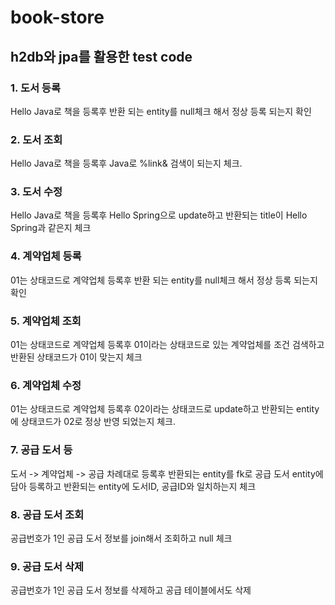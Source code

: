 # book-store

## h2db와 jpa를 활용한 test code

### 1. 도서 등록
  Hello Java로 책을 등록후 반환 되는 entity를 null체크 해서 정상 등록 되는지 확인
  
### 2. 도서 조회
  Hello Java로 책을 등록후 Java로 %link& 검색이 되는지 체크.
  
### 3. 도서 수정
  Hello Java로 책을 등록후 Hello Spring으로 update하고 반환되는 title이 Hello Spring과 같은지 체크
  
### 4. 계약업체 등록
  01는 상태코드로 계약업체 등록후  반환 되는 entity를 null체크 해서 정상 등록 되는지 확인
  
### 5. 계약업체 조회
  01는 상태코드로 계약업체 등록후  01이라는 상태코드로 있는 계약업체를 조건 검색하고 반환된 상태코드가 01이 맞는지 체크
  
### 6. 계약업체 수정
  01는 상태코드로 계약업체 등록후  02이라는 상태코드로 update하고 반환되는 entity에 상태코드가 02로 정상 반영 되었는지 체크.
  
### 7. 공급 도서 등
  도서 -> 계약업체 -> 공급 차례대로 등록후 반환되는 entity를 fk로 공급 도서 entity에 담아 등록하고 반환되는 entity에 도서ID, 공급ID와 일치하는지 체크
  
### 8. 공급 도서 조회
  공급번호가 1인 공급 도서 정보를 join해서 조회하고 null 체크
  
### 9. 공급 도서 삭제
  공급번호가 1인 공급 도서 정보를 삭제하고 공급 테이블에서도 삭제
